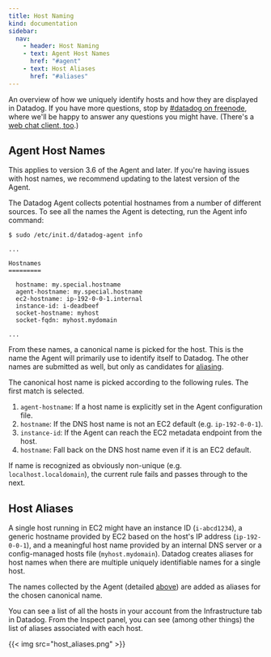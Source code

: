 ```yaml
---
title: Host Naming
kind: documentation
sidebar:
  nav:
    - header: Host Naming
    - text: Agent Host Names
      href: "#agent"
    - text: Host Aliases
      href: "#aliases"
---
```


<div class="alert alert-info">
  An overview of how we uniquely identify hosts and how they are displayed in
  Datadog. If you have more questions, stop by <a href="irc://irc.freenode.net/datadog">#datadog on freenode</a>,
where we'll be happy to answer any questions you might have. (There's a
<a href="http://webchat.freenode.net/?randomnick=1&channels=datadog&prompt=1">
web chat client, too</a>.)
</div>

<h2 id="agent">Agent Host Names</h2>

<div class="alert alert-warn">
  This applies to version 3.6 of the Agent and later. If you're having issues
  with host names, we recommend updating to the latest version of the Agent.
</div>

The Datadog Agent collects potential hostnames from a number of different
sources. To see all the names the Agent is detecting, run the Agent info
command:

    $ sudo /etc/init.d/datadog-agent info

    ...

    Hostnames
    =========

      hostname: my.special.hostname
      agent-hostname: my.special.hostname
      ec2-hostname: ip-192-0-0-1.internal
      instance-id: i-deadbeef
      socket-hostname: myhost
      socket-fqdn: myhost.mydomain

    ...

From these names, a canonical name is picked for the host. This is the name the
Agent will primarily use to identify itself to Datadog. The other names are
submitted as well, but only as candidates for <a href="#aliases">aliasing</a>.

The canonical host name is picked according to the following rules. The first
match is selected.

 1. `agent-hostname`: If a host name is explicitly set in the Agent configuration file.
 2. `hostname`: If the DNS host name is not an EC2 default (e.g. `ip-192-0-0-1`).
 3. `instance-id`: If the Agent can reach the EC2 metadata endpoint from the host.
 4. `hostname`: Fall back on the DNS host name even if it is an EC2 default.

If name is recognized as obviously non-unique (e.g. `localhost.localdomain`),
the current rule fails and passes through to the next.

<h2 id="aliases">Host Aliases</h2>

A single host running in EC2 might have an
instance ID (`i-abcd1234`), a generic hostname provided by EC2 based on the
host's IP address (`ip-192-0-0-1`), and a meaningful host name provided by an
internal DNS server or a config-managed hosts file (`myhost.mydomain`). Datadog
creates aliases for host names when there are multiple uniquely identifiable
names for a single host.

The names collected by the Agent (detailed <a href="#agent">above</a>) are
added as aliases for the chosen canonical name.

You can see a list of all the hosts in your account from the Infrastructure tab
in Datadog. From the Inspect panel, you can see (among other things) the list of
aliases associated with each host.

{{< img src="host_aliases.png" >}}
